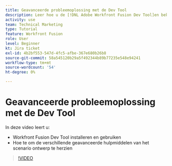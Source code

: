 ```yaml
---
title: Geavanceerde probleemoplossing met de Dev Tool
description: Leer hoe u de [!DNL Adobe Workfront Fusion Dev Tool]en bekijk de verschillende geavanceerde hulpprogramma's voor het ontwerpen van scenario's.
activity: use
team: Technical Marketing
type: Tutorial
feature: Workfront Fusion
role: User
level: Beginner
kt: Jira ticket
exl-id: 4b2bf553-547d-4fc5-afbe-367e680b26b8
source-git-commit: 58a545120b29a5f492344b89b77235e548e94241
workflow-type: tm+mt
source-wordcount: '54'
ht-degree: 0%

---
```


# Geavanceerde probleemoplossing met de Dev Tool

In deze video leert u:

* Workfront Fusion Dev Tool installeren en gebruiken
* Hoe te om de verschillende geavanceerde hulpmiddelen van het scenario ontwerp te herzien

>[!VIDEO](https://video.tv.adobe.com/v/335302/?quality=12)
